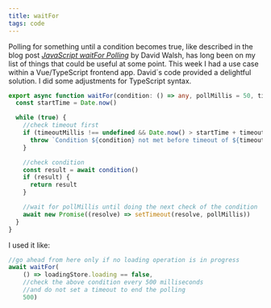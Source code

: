 ```yaml
---
title: waitFor
tags: code
---
```

Polling for something until a condition becomes true, like described in the blog post [<cite>JavaScript waitFor Polling</cite>](https://davidwalsh.name/waitfor) by David Walsh, has long been on my list of things that could be useful at some point. This week I had a use case within a Vue/TypeScript frontend app. David´s code provided a delightful solution. I did some adjustments for TypeScript syntax.


```ts
export async function waitFor(condition: () => any, pollMillis = 50, timeoutMillis?: number) {
  const startTime = Date.now()

  while (true) {
    //check timeout first
    if (timeoutMillis !== undefined && Date.now() > startTime + timeoutMillis) {
      throw `Condition ${condition} not met before timeout of ${timeoutMillis} ms`
    }

    //check condition
    const result = await condition()
    if (result) {
      return result
    }

    //wait for pollMillis until doing the next check of the condition
    await new Promise((resolve) => setTimeout(resolve, pollMillis))
  }
}
```

I used it like:

```ts
//go ahead from here only if no loading operation is in progress
await waitFor(
	() => loadingStore.loading == false, 
	//check the above condition every 500 milliseconds
	//and do not set a timeout to end the polling
	500)
```
